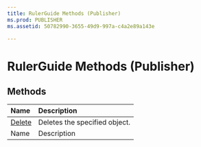 ```yaml
---
title: RulerGuide Methods (Publisher)
ms.prod: PUBLISHER
ms.assetid: 50782990-3655-49d9-997a-c4a2e89a143e

---
```



# RulerGuide Methods (Publisher)

## Methods



|**Name**|**Description**|
|:-----|:-----|
| [Delete](rulerguide.delete-method-publisher.md)|Deletes the specified object.|
|Name|Description|

